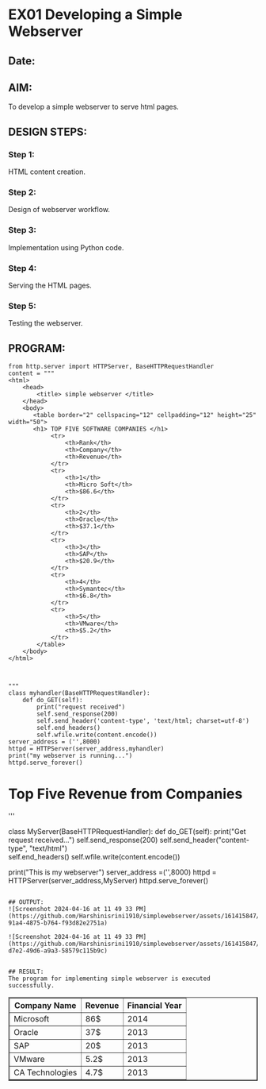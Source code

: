 # EX01 Developing a Simple Webserver
## Date:

## AIM:
To develop a simple webserver to serve html pages.

## DESIGN STEPS:
### Step 1: 
HTML content creation.

### Step 2:
Design of webserver workflow.

### Step 3:
Implementation using Python code.

### Step 4:
Serving the HTML pages.

### Step 5:
Testing the webserver.

## PROGRAM:
```
from http.server import HTTPServer, BaseHTTPRequestHandler
content = """
<html>
    <head>
        <title> simple webserver </title>
    </head>
    <body>
       <table border="2" cellspacing="12" cellpadding="12" height="25" width="50">
       <h1> TOP FIVE SOFTWARE COMPANIES </h1>
            <tr>
                <th>Rank</th>
                <th>Company</th>
                <th>Revenue</th>
            </tr>
            <tr>
                <th>1</th>
                <th>Micro Soft</th>
                <th>$86.6</th>
            </tr>
            <tr>
                <th>2</th>
                <th>Oracle</th>
                <th>$37.1</th>
            </tr>
            <tr>
                <th>3</th>
                <th>SAP</th>
                <th>$20.9</th>
            </tr>
            <tr>
                <th>4</th>
                <th>Symantec</th>
                <th>$6.8</th>
            </tr>
            <tr>
                <th>5</th>
                <th>VMware</th>
                <th>$5.2</th>
            </tr>
        </table>
    </body>
</html>           



"""
class myhandler(BaseHTTPRequestHandler):
    def do_GET(self):
        print("request received")
        self.send_response(200)
        self.send_header('content-type', 'text/html; charset=utf-8')
        self.end_headers()
        self.wfile.write(content.encode())
server_address = ('',8000)
httpd = HTTPServer(server_address,myhandler)
print("my webserver is running...")
httpd.serve_forever()
```
<!doctype html>
<html>
<head>
<title> My Web Server</title>
</head>
<body>
<h1>Top Five Revenue from Companies</h1>
<table border=2>
<tr>
<th> Company Name </th>
<th> Revenue </th>
<th> Financial Year </th>
</tr>

<tr>
<td> Microsoft </td>
<td> 86$ </td>
<td> 2014 </td>
</tr>

<tr>
<td> Oracle </td>
<td> 37$ </td>
<td> 2013 </td>
</tr>

<tr>
<td> SAP </td>
<td> 20$ </td>
<td> 2013 </td>
</tr>

<tr>
<td> VMware </td>
<td> 5.2$ </td>
<td> 2013 </td>
</tr>

<tr>
<td> CA Technologies </td>
<td> 4.7$ </td>
<td> 2013 </td>
</tr>

</body>
</html>
'''

class MyServer(BaseHTTPRequestHandler):
    def do_GET(self):
        print("Get request received...")
        self.send_response(200) 
        self.send_header("content-type", "text/html")       
        self.end_headers()
        self.wfile.write(content.encode())

print("This is my webserver") 
server_address =('',8000)
httpd = HTTPServer(server_address,MyServer)
httpd.serve_forever()

```

## OUTPUT:
![Screenshot 2024-04-16 at 11 49 33 PM](https://github.com/Harshinisrini1910/simplewebserver/assets/161415847/99142d8f-91a4-4875-b764-f93d82e2751a)

![Screenshot 2024-04-16 at 11 49 33 PM](https://github.com/Harshinisrini1910/simplewebserver/assets/161415847/d2cd006c-d7e2-49d6-a9a3-58579c115b9c)


## RESULT:
The program for implementing simple webserver is executed successfully.

